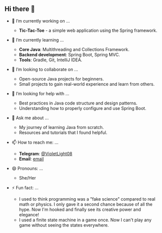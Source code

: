 ## Hi there 👋

- 🔭 I’m currently working on ...
  - **Tic-Tac-Toe** - a simple web application using the Spring framework.

- 🌱 I’m currently learning ...
  - **Core Java**: Multithreading and Collections Framework.
  - **Backend development**: Spring Boot, Spring MVC.
  - **Tools**: Gradle, Git, IntelliJ IDEA.

- 👯 I’m looking to collaborate on ...
  - Open-source Java projects for beginners.
  - Small projects to gain real-world experience and learn from others.

- 🤔 I’m looking for help with ...
  - Best practices in Java code structure and design patterns.
  - Understanding how to properly configure and use Spring Boot.

- 💬 Ask me about ...
  - My journey of learning Java from scratch.
  - Resources and tutorials that I found helpful.

- 📫 How to reach me: ...
  - **Telegram**: [@VioletLight08](https://t.me/VioletLight08)
  - **Email**: [email](podushkinasi16@gmail.com)

- 😄 Pronouns: ...
  - She/Her
  
- ⚡ Fun fact: ...
  - I used to think programming was a "fake science" compared to real math or physics. 
    I only gave it a second chance because of all the hype. Now I'm hooked and finally see its creative power and elegance!
  - I used a finite state machine in a game once. Now I can't play any game without seeing the states everywhere. 

